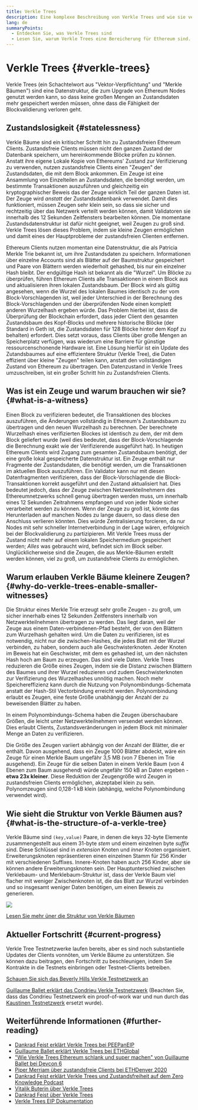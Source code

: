 ```yaml
---
title: Verkle Trees
description: Eine komplexe Beschreibung von Verkle Trees und wie sie verwendet werden, um Ethereum zu verbessern
lang: de
summaryPoints:
  - Entdecken Sie, was Verkle Trees sind
  - Lesen Sie, warum Verkle Trees eine Bereicherung für Ethereum sind.
---
```


# Verkle Trees {#verkle-trees}

Verkle Trees (ein Schachtelwort aus "Vektor-Verpflichtung" und "Merkle Bäumen") sind eine Datenstruktur, die zum Upgrade von Ethereum Nodes genutzt werden kann, so dass keine großen Mengen an Zustandsdaten mehr gespeichert werden müssen, ohne dass die Fähigkeit der Blockvalidierung verloren geht.

## Zustandslosigkeit {#statelessness}

Verkle Bäume sind ein kritischer Schritt hin zu Zustandsfreien Ethereum Clients. Zustandsfreie Clients müssen nicht den ganzen Zustand der Datenbank speichern, um hereinkommende Blöcke prüfen zu können. Anstatt ihre eigene Lokale Kopie von Ethereums' Zustand zur Verifizierung zu verwenden, nutzen zustandsfreie Clients einen "Zeugen" der Zustandsdaten, die mit dem Block ankommen. Ein Zeuge ist eine Ansammlung von Einzelteilen an Zustandsdaten, die benötigt werden, um bestimmte Transaktionen auszuführen und gleichzeitig ein kryptographischer Beweis das der Zeuge wirklich Teil der ganzen Daten ist. Der Zeuge wird _anstatt_ der Zustandsdatenbank verwendet. Damit dies funktioniert, müssen Zeugen sehr klein sein, so dass sie sicher und rechtzeitig über das Netzwerk verteilt werden können, damit Validatoren sie innerhalb des 12 Sekunden Zeitfensters bearbeiten können. Die momentane Zustandsdatenstruktur ist dafür nicht geeignet, weil Zeugen zu groß sind. Verkle Trees lösen dieses Problem, indem sie kleine Zeugen ermöglichen und damit eines der Hauptprobleme der zustandsfreien Clienten entfernen.

<ExpandableCard title="Warum wollen wir zustandsfreie Clients?" eventCategory="/roadmap/verkle-trees" eventName="clicked why do we want stateless clients?">

Ethereum Clients nutzen momentan eine Datenstruktur, die als Patricia Merkle Trie bekannt ist, um ihre Zustandsdaten zu speichern. Informationen über einzelne Accounts sind als Blätter auf der Baumstruktur gespeichert und Paare von Blättern werden wiederholt gehashed, bis nur ein einzelner Hash bleibt. Der endgültige Hash ist bekannt als die "Wurzel". Um Blöcke zu überprüfen, führen Ethereum Clients alle Transaktionen in einem Block aus und aktualisieren ihren lokalen Zustandsbaum. Der Block wird als gültig angesehen, wenn die Wurzel des lokalen Baumes identisch zu der vom Block-Vorschlagenden ist, weil jeder Unterschied in der Berechnung des Block-Vorschlagenden und der überprüfenden Node einen komplett anderen Wurzelhash ergeben würde. Das Problem hierbei ist, dass die Überprüfung der Blockchain erfordert, dass jeder Client den gesamten Zustandsbaum des Kopf-Blocks und mehrere historische Blöcke (der Standard in Geth ist, die Zustandsdaten für 128 Blöcke hinter dem Kopf zu behalten) erfordert. Dies setzt voraus, dass Clients über große Mengen an Speicherplatz verfügen, was wiederum eine Barriere für günstige ressourcenschonende Hardware ist. Eine Lösung hierfür ist ein Update des Zutandsbaumes auf eine effizientere Struktur (Verkle Tree), die Daten effizient über kleine "Zeugen" teilen kann, anstatt den vollständigen Zustand von Ethereum zu übertragen. Den Datenzustand in Verkle Trees umzuschreiben, ist ein großer Schritt hin zu Zustandsfreien Clients.

</ExpandableCard>

## Was ist ein Zeuge und warum brauchen wir sie? {#what-is-a-witness}

Einen Block zu verifizieren bedeutet, die Transaktionen des blockes auszuführen, die Änderungen vollständig in Ethereum's Zustandsbaum zu übertragen und den neuen Wurzelhash zu berechnen. Der berechnete Wurzelhash eines verifizierten Blockes ist identisch zu dem, der mit dem Block geliefert wurde (weil dies bedeutet, dass der Block-Vorschlagende die Berechnung exakt wie der Verifizierende ausgeführt hat). In heutigen Ethereum Clients wird Zugang zum gesamten Zustandsbaum benötigt, der eine große lokal gespeicherte Datenstruktur ist. Ein Zeuge enthält nur Fragmente der Zustandsdaten, die benötigt werden, um die Transaktionen im aktuellen Block auszuführen. Ein Validator kann nur mit diesen Datenfragmenten verifizieren, dass der Block-Vorschlagende die Block-Transaktionen korrekt ausgeführt und den Zustand aktualisiert hat. Dies bedeutet jedoch, dass der Zeuge zwischen Netzwerkteilnehmern des Ethereumnetzwerks schnell genug übertragen werden muss, um innerhalb eines 12 Sekunden Zeitrahmens empfangen und von jeder Node sicher verarbeitet werden zu können. Wenn der Zeuge zu groß ist, könnte das Herunterladen auf manchen Nodes zu lange dauern, so dass diese den Anschluss verlieren könnten. Dies würde Zentralisierung forcieren, da nur Nodes mit sehr schneller Internetverbindung in der Lage wären, erfolgreich bei der Blockvalidierung zu partizipieren. Mit Verkle Trees muss der Zustand nicht mehr auf einem lokalen Speichermedium gespeichert werden; _Alles_ was gebraucht wird, befindet sich im Block selber. Unglücklicherweise sind die Zeugen, die aus Merkle-Bäumen erstellt werden können, viel zu groß, um zustandsfreie Clients zu ermöglichen.

## Warum erlauben Verkle Bäume kleinere Zeugen? {#why-do-verkle-trees-enable-smaller-witnesses}

Die Struktur eines Merkle Trie erzeugt sehr große Zeugen - zu groß, um sicher innerhalb eines 12 Sekunden Zeitfensters innerhalb von Netzwerkteilnehmern übertragen zu werden. Das liegt daran, weil der Zeuge aus einem Daten-verbindenen-Pfad besteht, der von den Blättern zum Wurzelhash gehalten wird. Um die Daten zu verifizieren, ist es notwendig, nicht nur die zwischen-Hashes, die jedes Blatt mit der Wurzel verbinden, zu haben, sondern auch alle Geschwisterknoten. Jeder Knoten im Beweis hat ein Geschwister, mit dem es gehashed ist, um den nächsten Hash hoch am Baum zu erzeugen. Das sind viele Daten. Verkle Trees reduzieren die Größe eines Zeugen, indem sie die Distanz zwischen Blättern des Baumes und ihrer Wurzel reduzieren und zudem Geschwisterknoten zur Verifizierung des Wurzelhashes unnötig machen. Noch mehr Speichereffizienz kann durch die Nutzung von Polynombindungs-Schemata anstatt der Hash-Stil Vectorbindung erreicht werden. Polynombindung erlaubt es Zeugen, eine feste Größe unabhängig der Anzahl der zu beweisenden Blätter zu haben.

In einem Polynombindungs-Schema haben die Zeugen überschaubare Größen, die leicht unter Netzwerkteilnehmern versendet werden können. Dies erlaubt Clients, Zustandsveränderungen in jedem Block mit minimaler Menge an Daten zu verifizieren.

<ExpandableCard title="Exakt wieviel können Verkle Bäume die Zeugengröße reduzieren?" eventCategory="/roadmap/verkle-trees" eventName="clicked exactly how much can Verkle trees reduce witness size?">

Die Größe des Zeugen variiert abhängig von der Anzahl der Blätter, die er enthält. Davon ausgehend, dass ein Zeuge 1000 Blätter abdeckt, wäre ein Zeuge für einen Merkle Baum ungefähr 3,5 MB (von 7 Ebenen im Trie ausgehend). Ein Zeuge für die selben Daten in einem Verkle Baum (von 4 Ebenen zum Baum ausgehend) würde ungefähr 150 kB an Daten ergeben -**etwa 23x kleiner**. Diese Reduktion der Zeugengröße wird Zeugen in zustandsfreien Clients ermöglichen, akzeptabel klein zu sein. Polynomzeugen sind 0,128-1 kB klein (abhängig, welche Polynombindung verwendet wird).

</ExpandableCard>

## Wie sieht die Struktur von Verkle Bäumen aus? {#what-is-the-structure-of-a-verkle-tree}

Verkle Bäume sind `(key,value)` Paare, in denen die keys 32-byte Elemente zusammengestellt aus einem 31-byte _stem_ und einem einzelnen byte _suffix_ sind. Diese Schlüssel sind in _extension_ Knoten und _inner_ Knoten organisiert. Erweiterungsknoten repräsentieren einen einzelnen Stamm für 256 Kinder mit verschiedenen Suffixes. Innere-Knoten haben auch 256 Kinder, aber sie können andere Erweiterungsknoten sein. Der Hauptunterschied zwischen Verklebaum- und Merklebaum-Struktur ist, dass der Verkle Baum viel flacher mit weniger Zwischenknoten ist, die das Blatt zur Wurzel verbinden und so insgesamt weniger Daten benötigen, um einen Beweis zu generieren.

![](./verkle.png)

[Lesen Sie mehr üner die Struktur von Verkle Bäumen](https://blog.ethereum.org/2021/12/02/verkle-tree-structure)

## Aktueller Fortschritt {#current-progress}

Verkle Tree Testnetzwerke laufen bereits, aber es sind noch substantielle Updates der Clients vonnöten, um Verkle Bäume zu unterstützen. Sie können dazu beitragen, den Fortschritt zu beschleunigen, indem Sie Kontrakte in die Testnets einbringen oder Testnet-Clients betreiben.

[Schauen Sie sich das Beverly Hills Verkle Testnetzwerk an](https://beverlyhills.ethpandaops.io)

[Guillaume Ballet erklärt das Condrieu Verkle Testnetzwerk](https://www.youtube.com/watch?v=cPLHFBeC0Vg) (Beachten Sie, dass das Condrieu Testnetzwerk ein proof-of-work war und nun durch das [Kaustinen Testnetzwerk](https://kaustinen.ethdevops.io) ersetzt wurde).

## Weiterführende Informationen {#further-reading}

- [Dankrad Feist erklärt Verkle Trees bei PEEPanEIP](https://www.youtube.com/watch?v=RGJOQHzg3UQ)
- [Guillaume Ballet erklärt Verkle Trees bei ETHGlobal](https://www.youtube.com/watch?v=f7bEtX3Z57o)
- ["Wie Verkle Trees Ethereum schlank und super machen" von Guillaume Ballet bei Devcon 6](https://www.youtube.com/watch?v=Q7rStTKwuYs)
- [Piper Merriam über zustandsfreie Clients bei ETHDenver 2020](https://www.youtube.com/watch?v=0yiZJNciIJ4)
- [Dankrad Feist erklärt Verkle Trees und Zustandsfreiheit auf dem Zero Knowledge Podcast](https://zeroknowledge.fm/episode-202-stateless-ethereum-verkle-tries-with-dankrad-feist/)
- [Vitalik Buterin über Verkle Trees](https://vitalik.eth.limo/general/2021/06/18/verkle.html)
- [Dankrad Feist über Verkle Trees](https://dankradfeist.de/ethereum/2021/06/18/verkle-trie-for-eth1.html)
- [Verkle Trees EIP Dokumentation](https://notes.ethereum.org/@vbuterin/verkle_tree_eip#Illustration)

